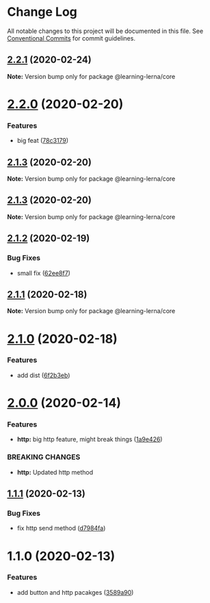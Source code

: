 # Change Log

All notable changes to this project will be documented in this file.
See [Conventional Commits](https://conventionalcommits.org) for commit guidelines.

## [2.2.1](https://github.com/chrisventura/learning-lerna/compare/@learning-lerna/core@2.2.0...@learning-lerna/core@2.2.1) (2020-02-24)

**Note:** Version bump only for package @learning-lerna/core





# [2.2.0](https://github.com/chrisventura/learning-lerna/compare/@learning-lerna/core@2.1.3...@learning-lerna/core@2.2.0) (2020-02-20)


### Features

* big feat ([78c3179](https://github.com/chrisventura/learning-lerna/commit/78c3179))





## [2.1.3](https://github.com/chrisventura/learning-lerna/compare/@learning-lerna/core@2.1.3...@learning-lerna/core@2.1.3) (2020-02-20)

**Note:** Version bump only for package @learning-lerna/core





## [2.1.3](https://github.com/chrisventura/learning-lerna/compare/@learning-lerna/core@2.1.2...@learning-lerna/core@2.1.3) (2020-02-20)

**Note:** Version bump only for package @learning-lerna/core





## [2.1.2](https://github.com/chrisventura/learning-lerna/compare/@learning-lerna/core@2.1.1...@learning-lerna/core@2.1.2) (2020-02-19)


### Bug Fixes

* small fix ([62ee8f7](https://github.com/chrisventura/learning-lerna/commit/62ee8f7))





## [2.1.1](https://github.com/chrisventura/learning-lerna/compare/@learning-lerna/core@2.1.0...@learning-lerna/core@2.1.1) (2020-02-18)

**Note:** Version bump only for package @learning-lerna/core





# [2.1.0](https://github.com/chrisventura/learning-lerna/compare/@learning-lerna/core@2.0.0...@learning-lerna/core@2.1.0) (2020-02-18)


### Features

* add dist ([6f2b3eb](https://github.com/chrisventura/learning-lerna/commit/6f2b3eb))





# [2.0.0](https://github.com/chrisventura/learning-lerna/compare/@learning-lerna/core@1.1.1...@learning-lerna/core@2.0.0) (2020-02-14)


### Features

* **http:** big http feature, might break things ([1a9e426](https://github.com/chrisventura/learning-lerna/commit/1a9e426))


### BREAKING CHANGES

* **http:** Updated http method





## [1.1.1](https://github.com/chrisventura/learning-lerna/compare/@learning-lerna/core@1.1.0...@learning-lerna/core@1.1.1) (2020-02-13)


### Bug Fixes

* fix http send method ([d7984fa](https://github.com/chrisventura/learning-lerna/commit/d7984fa))





# 1.1.0 (2020-02-13)


### Features

* add button and http pacakges ([3589a90](https://github.com/chrisventura/learning-lerna/commit/3589a90))
